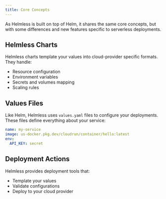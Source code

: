 ```yaml
---
title: Core Concepts
---
```


As Helmless is built on top of Helm, it shares the same core concepts, but with some differences and new features specific to serverless deployments.

## Helmless Charts
Helmless charts template your values into cloud-provider specific formats. They handle:

- Resource configuration
- Environment variables
- Secrets and volumes mapping
- Scaling rules

## Values Files
Like Helm, Helmless uses `values.yaml` files to configure your deployments. These files define everything about your service:

```yaml
name: my-service
image: us-docker.pkg.dev/cloudrun/container/hello:latest
env:
  API_KEY: secret
```

## Deployment Actions
Helmless provides deployment tools that:

- Template your values
- Validate configurations
- Deploy to your cloud provider
